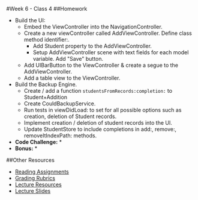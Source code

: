 #Week 6 - Class 4
##Homework
* Build the UI:
	* Embed the ViewController into the NavigationController.
	* Create a new viewController called AddViewController. Define class method identifier:.
		* Add Student property to the AddViewController.
		* Setup AddViewController scene with text fields for each model variable. Add "Save" button.
	* Add UIBarButton to the ViewController & create a segue to the AddViewController.
	* Add a table view to the ViewController.
* Build the Backup Engine.
	* Create / add a function `studentsFromRecords:completion:` to Student+Addition
	* Create CouldBackupService.
	* Run tests in viewDidLoad: to set for all possible options such as creation, deletion of Student records.
	* Implement creation / deletion of student records into the UI.
	* Update StudentStore to include completions in add:, remove:, removeItIndexPath: methods.
* **Code Challenge:**
	*
* **Bonus:**
	*

##Other Resources
* [Reading Assignments](../../Resources/ra-grading-standard/)
* [Grading Rubrics](../../Resources/)
* [Lecture Resources](lecture/)
* [Lecture Slides]()
